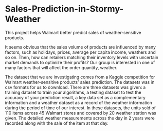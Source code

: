 # Sales-Prediction-in-Stormy-Weather
This project helps Walmart better predict sales of weather-sensitive products.


It seems obvious that the sales volume of products are influenced by many factors, such as holidays, prices, average per capita income, weathers and so on. Then, how can retailers matching their inventory levels with uncertain market demands to optimize their profits? Our group is interested in one of many factors that will affect the order quantity, weather.


The dataset that we are investigating comes from a Kaggle competition for Walmart weather-sensitive products’ sales prediction. The datasets was in csv formats for us to download. There are three datasets was given: a training dataset to train your algorithms, a testing dataset to test the accuracy of your prediction result, a key data set as a complementary information and a weather dataset as a record of the weather information during the period of time of our interest. In these datasets, the units sold of 110 items across 45 Walmart stores and covered by 20 weather station was given. The detailed weather measurements across the day in 2 years were recorded along with the sale of the item at that day. 


